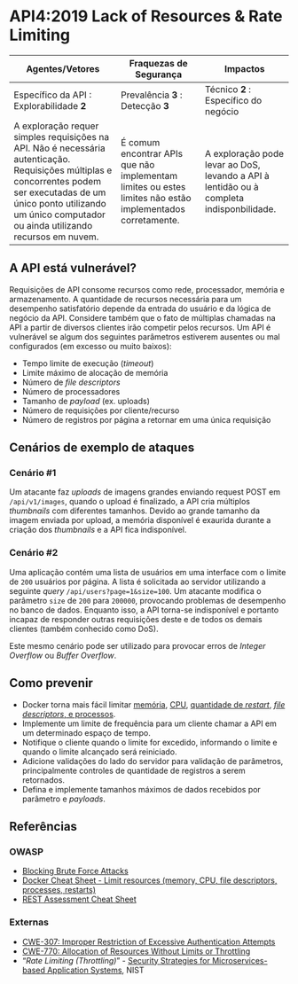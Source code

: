 API4:2019 Lack of Resources & Rate Limiting
===========================================

| Agentes/Vetores | Fraquezas de Segurança | Impactos |
| - | - | - |
| Específico da API : Explorabilidade **2** | Prevalência **3** : Detecção **3** | Técnico **2** : Específico do negócio |
| A exploração requer simples requisições na API. Não é necessária autenticação. Requisições múltiplas e concorrentes podem ser executadas de um único ponto utilizando um único computador ou ainda utilizando recursos em nuvem. | É comum encontrar APIs que não implementam limites ou estes limites não estão implementados corretamente. | A exploração pode levar ao DoS, levando a API à lentidão ou à completa indisponbilidade. |

## A API está vulnerável?

Requisições de API consome recursos como rede, processador, memória e armazenamento. A quantidade de recursos necessária para um desempenho satisfatório depende da entrada do usuário e da lógica de negócio da API. Considere também que o fato de múltiplas chamadas na API a partir de diversos clientes irão competir pelos recursos. Um API é vulnerável se algum dos seguintes parâmetros estiverem ausentes ou mal configurados (em excesso ou muito baixos):

* Tempo limite de execução (*timeout*)
* Limite máximo de alocação de memória
* Número de *file descriptors*
* Número de processadores
* Tamanho de *payload* (ex. uploads)
* Número de requisições por cliente/recurso
* Número de registros por página a retornar em uma única requisição

## Cenários de exemplo de ataques

### Cenário #1

Um atacante faz *uploads* de imagens grandes enviando request POST em `/api/v1/images`, quando o upload é finalizado, a API cria múltiplos *thumbnails* com diferentes tamanhos. Devido ao grande tamanho da imagem enviada por upload, a memória disponível é exaurida durante a criação dos *thumbnails* e a API fica indisponível.

### Cenário #2

Uma aplicação contém uma lista de usuários em uma interface com o limite de `200` usuários por página. A lista é solicitada ao servidor utilizando a seguinte *query* `/api/users?page=1&size=100`. Um atacante modifica o parâmetro `size` de `200` para `200000`, provocando problemas de desempenho no banco de dados. Enquanto isso, a API torna-se indisponível e portanto incapaz de responder outras requisições deste e de todos os demais clientes (também conhecido como DoS).

Este mesmo cenário pode ser utilizado para provocar erros de *Integer Overflow* ou *Buffer Overflow*.

## Como prevenir

* Docker torna mais fácil limitar [memória][1], [CPU][2], [quantidade de *restart*][3], [*file descriptors*, e processos][4].
* Implemente um limite de frequência para um cliente chamar a API em um determinado espaço de tempo.
* Notifique o cliente quando o limite for excedido, informando o limite e quando o limite alcançado será reiniciado.
* Adicione validações do lado do servidor para validação de parâmetros, principalmente controles de quantidade de registros a serem retornados.
* Defina e implemente tamanhos máximos de dados recebidos por parâmetro e *payloads*.

## Referências

### OWASP

* [Blocking Brute Force Attacks][5]
* [Docker Cheat Sheet - Limit resources (memory, CPU, file descriptors,
  processes, restarts)][6]
* [REST Assessment Cheat Sheet][7]

### Externas

* [CWE-307: Improper Restriction of Excessive Authentication Attempts][8]
* [CWE-770: Allocation of Resources Without Limits or Throttling][9]
* “_Rate Limiting (Throttling)_” - [Security Strategies for Microservices-based
  Application Systems][10], NIST

[1]: https://docs.docker.com/config/containers/resource_constraints/#memory
[2]: https://docs.docker.com/config/containers/resource_constraints/#cpu
[3]: https://docs.docker.com/engine/reference/commandline/run/#restart-policies---restart
[4]: https://docs.docker.com/engine/reference/commandline/run/#set-ulimits-in-container---ulimit
[5]: https://www.owasp.org/index.php/Blocking_Brute_Force_Attacks
[6]: https://github.com/OWASP/CheatSheetSeries/blob/3a8134d792528a775142471b1cb14433b4fda3fb/cheatsheets/Docker_Security_Cheat_Sheet.md#rule-7---limit-resources-memory-cpu-file-descriptors-processes-restarts
[7]: https://github.com/OWASP/CheatSheetSeries/blob/3a8134d792528a775142471b1cb14433b4fda3fb/cheatsheets/REST_Assessment_Cheat_Sheet.md
[8]: https://cwe.mitre.org/data/definitions/307.html
[9]: https://cwe.mitre.org/data/definitions/770.html
[10]: https://nvlpubs.nist.gov/nistpubs/SpecialPublications/NIST.SP.800-204-draft.pdf

